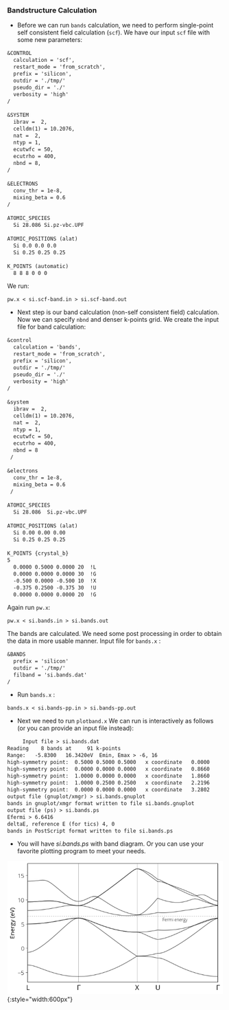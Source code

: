 ### Bandstructure Calculation

- Before we can run `bands` calculation, we need to perform single-point self consistent field calculation (`scf`). We have our input `scf` file with some new parameters: 
```
&CONTROL
  calculation = 'scf',
  restart_mode = 'from_scratch',
  prefix = 'silicon',
  outdir = './tmp/'
  pseudo_dir = './'
  verbosity = 'high'
/

&SYSTEM
  ibrav =  2,
  celldm(1) = 10.2076,
  nat =  2,
  ntyp = 1,
  ecutwfc = 50,
  ecutrho = 400,
  nbnd = 8,
/

&ELECTRONS
  conv_thr = 1e-8,
  mixing_beta = 0.6
/

ATOMIC_SPECIES
  Si 28.086 Si.pz-vbc.UPF

ATOMIC_POSITIONS (alat)
  Si 0.0 0.0 0.0
  Si 0.25 0.25 0.25

K_POINTS (automatic)
  8 8 8 0 0 0
``` 
We run: 
```
pw.x < si.scf-band.in > si.scf-band.out 
``` 

- Next step is our band calculation (non-self consistent field) calculation. Now we can specify `nbnd` and denser k-points grid. We create the input file for band calculation: 
```
&control
  calculation = 'bands',
  restart_mode = 'from_scratch',
  prefix = 'silicon',
  outdir = './tmp/'
  pseudo_dir = './'
  verbosity = 'high'
/

&system
  ibrav =  2,
  celldm(1) = 10.2076,
  nat =  2,
  ntyp = 1,
  ecutwfc = 50,
  ecutrho = 400,
  nbnd = 8
 /

&electrons
  conv_thr = 1e-8,
  mixing_beta = 0.6
 /

ATOMIC_SPECIES
  Si 28.086  Si.pz-vbc.UPF

ATOMIC_POSITIONS (alat)
  Si 0.00 0.00 0.00
  Si 0.25 0.25 0.25

K_POINTS {crystal_b}
5
  0.0000 0.5000 0.0000 20  !L
  0.0000 0.0000 0.0000 30  !G
  -0.500 0.0000 -0.500 10  !X
  -0.375 0.2500 -0.375 30  !U
  0.0000 0.0000 0.0000 20  !G
``` 
Again run `pw.x`: 
```
pw.x < si.bands.in > si.bands.out 
``` 
The bands are calculated. We need some post processing in order to obtain the data in more usable manner. Input file for `bands.x` :
```
&BANDS
  prefix = 'silicon'
  outdir = './tmp/'
  filband = 'si.bands.dat'
/
```
+ Run `bands.x` : 
```
bands.x < si.bands-pp.in > si.bands-pp.out
```
+ Next we need to run `plotband.x` We can run is interactively as follows (or you can provide an input file instead): 
```
     Input file > si.bands.dat
Reading    8 bands at     91 k-points
Range:   -5.8300   16.3420eV  Emin, Emax > -6, 16
high-symmetry point:  0.5000 0.5000 0.5000   x coordinate   0.0000
high-symmetry point:  0.0000 0.0000 0.0000   x coordinate   0.8660
high-symmetry point:  1.0000 0.0000 0.0000   x coordinate   1.8660
high-symmetry point:  1.0000 0.2500 0.2500   x coordinate   2.2196
high-symmetry point:  0.0000 0.0000 0.0000   x coordinate   3.2802
output file (gnuplot/xmgr) > si.bands.gnuplot
bands in gnuplot/xmgr format written to file si.bands.gnuplot                                                                                                                                                                                                                                                
output file (ps) > si.bands.ps
Efermi > 6.6416
deltaE, reference E (for tics) 4, 0
bands in PostScript format written to file si.bands.ps 
``` 
- You will have *si.bands.ps* with band diagram. Or you can use your favorite plotting program to meet your needs. 

![band.png](img/band.png){:style="width:600px"} 
